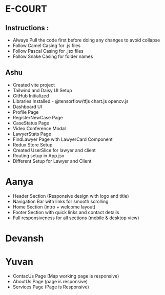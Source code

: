 # E-COURT

## Instructions :

- Always Pull the code first before doing any changes to avoid collapse
- Follow Camel Casing for .js files
- Follow Pascal Casing for .jsx files
- Follow Snake Casing for folder names

## Ashu

- Created vite project
- Tailwind and Daisy UI Setup
- GitHub Initialized
- Libraries Installed - @tensorflow/tfjs chart.js opencv.js
- Dashboard UI
- Profile Page
- RegisterNewCase Page
- CaseStatus Page
- Video Conference Modal
- LawyerStats Page
- FindLawyer Page with LawyerCard Component
- Redux Store Setup
- Created UserSlice for lawyer and client
- Routing setup in App.jsx
- Different Setup for Lawyer and Client

# Aanya

- Header Section (Responsive design with logo and title)
- Navigation Bar with links for smooth scrolling
- Home Section (intro + welcome layout)
- Footer Section with quick links and contact details
- Full responsiveness for all sections (mobile & desktop view)

# Devansh

# Yuvan

- ContacUs Page (Map working page is responsive)
- AboutUs Page (page is responsive)
- Services Page (Page is Responsive)
